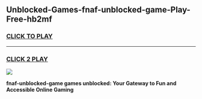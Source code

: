 
## Unblocked-Games-fnaf-unblocked-game-Play-Free-hb2mf
<h3>
<a href="https://premium76.site?title=fnaf-unblocked-game&ref=18A1">CLICK TO PLAY</a></h3>
<hr>

<h3>
<a href="https://premium76.site?title=fnaf-unblocked-game&ref=18A1">CLICK 2 PLAY</a>
  
</h3>

<a href="https://premium76.site?title=fnaf-unblocked-game&ref=18A1"><img src="https://clearcache.store/games.png"></a>


**fnaf-unblocked-game games unblocked: Your Gateway to Fun and Accessible Online Gaming**
